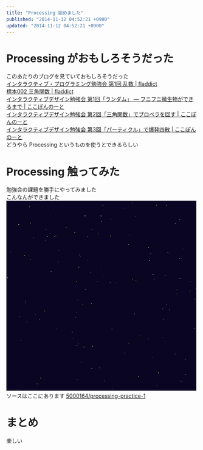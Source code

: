 ```yaml
---
title: "Processing 始めました"
published: "2014-11-12 04:52:21 +0900"
updated: "2014-11-12 04:52:21 +0900"
---
```


# Processing がおもしろそうだった

このあたりのブログを見ていておもしろそうだった  
[インタラクティブ・プログラミング勉強会 第1回 乱数 | fladdict](http://fladdict.net/blog/2014/10/visual-coding-1.html)  
[標本002 三角関数 | fladdict](http://fladdict.net/blog/2014/11/specimen00.html)  
[インタラクティブデザイン勉強会 第1回「ランダム」 — フニフニ微生物ができるまで | ここぽんのーと](http://cocopon.me/blog/?p=4992)  
[インタラクティブデザイン勉強会 第2回「三角関数」でプロペラを回す | ここぽんのーと](http://cocopon.me/blog/?p=5027)  
[インタラクティブデザイン勉強会 第3回「パーティクル」で爆発四散 | ここぽんのーと](http://cocopon.me/blog/?p=5081)  
どうやら Processing というものを使うとできるらしい

# Processing 触ってみた

勉強会の課題を勝手にやってみました  
こんなんができました
![実行結果](../../../../images/2014/11/12/processing-practice-1-1.gif)
ソースはここにあります
[5000164/processing-practice-1](https://github.com/5000164/processing-practice-1)

# まとめ

楽しい
